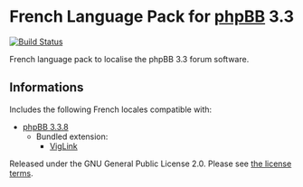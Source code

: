 # French Language Pack for [phpBB](https://www.phpbb.com/) 3.3

[![Build Status](https://github.com/qiaeru/phpbb-language-fr/workflows/Validation/badge.svg?branch=main)](https://github.com/qiaeru/phpbb-language-fr/actions?query=branch%3Amain)

French language pack to localise the phpBB 3.3 forum software.

## Informations

Includes the following French locales compatible with:

- [phpBB 3.3.8](https://github.com/phpbb/phpbb/releases/tag/release-3.3.8)
  - Bundled extension:
    - [VigLink](https://github.com/phpbb-extensions/viglink)

Released under the GNU General Public License 2.0. Please see [the license terms](https://github.com/qiaeru/phpbb-language-fr/blob/main/language/fr/LICENSE).
